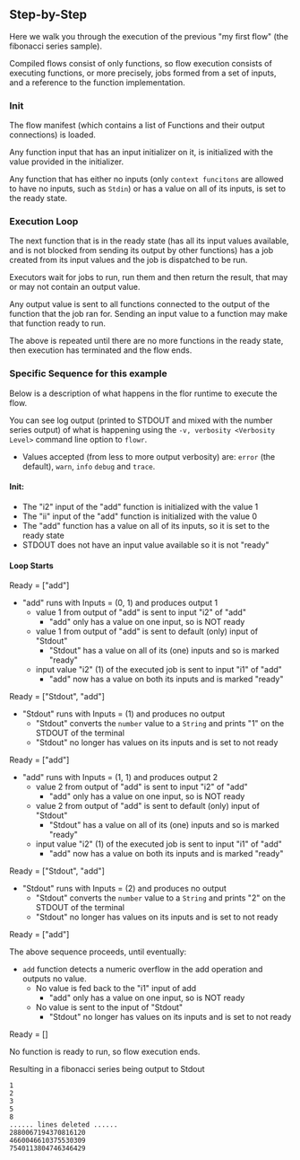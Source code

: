 ## Step-by-Step
Here we walk you through the execution of the previous "my first flow" (the fibonacci series sample).

Compiled flows consist of only functions, so flow execution consists of executing functions, or more precisely, jobs
formed from a set of inputs, and a reference to the function implementation.

### Init
The flow manifest (which contains a list of Functions and their output connections) is loaded.

Any function input that has an input initializer on it, is initialized with the value provided in the initializer.

Any function that has either no inputs (only `context funcitons` are allowed to have no inputs, such as `Stdin`) or
has a value on all of its inputs, is set to the ready state.

### Execution Loop
The next function that is in the ready state (has all its input values available, and is not blocked from sending 
its output by other functions) has a job created from its input values and the job is dispatched to be run.

Executors wait for jobs to run, run them and then return the result, that may or may not contain an output value.

Any output value is sent to all functions connected to the output of the function that the job ran for. 
Sending an input value to a function may make that function ready to run.

The above is repeated until there are no more functions in the ready state, then execution has terminated and the flow ends.

### Specific Sequence for this example
Below is a description of what happens in the flor runtime to execute the flow.

You can see log output (printed to STDOUT and mixed with the number series output) of what is happening using 
the `-v, verbosity <Verbosity Level>` command line option to `flowr`. 
- Values accepted (from less to more output verbosity) are: `error` (the default), `warn`, `info` `debug` and `trace`.

#### Init:
* The "i2" input of the "add" function is initialized with the value 1
* The "ii" input of the "add" function is initialized with the value 0
* The "add" function has a value on all of its inputs, so it is set to the ready state
* STDOUT does not have an input value available so it is not "ready"

#### Loop Starts
Ready = ["add"]

- "add" runs with Inputs = (0, 1) and produces output 1
  - value 1 from output of "add" is sent to input "i2" of "add"
    - "add" only has a value on one input, so is NOT ready
  - value 1 from output of "add" is sent to default (only) input of "Stdout"
    - "Stdout" has a value on all of its (one) inputs and so is marked "ready"
  - input value "i2" (1) of the executed job is sent to input "i1" of "add"
    - "add" now has a value on both its inputs and is marked "ready"

Ready = ["Stdout", "add"]

- "Stdout" runs with Inputs = (1) and produces no output
    - "Stdout" converts the `number` value to a `String` and prints "1" on the STDOUT of the terminal
    - "Stdout" no longer has values on its inputs and is set to not ready

Ready = ["add"]

- "add" runs with Inputs = (1, 1) and produces output 2
  - value 2 from output of "add" is sent to input "i2" of "add"
    - "add" only has a value on one input, so is NOT ready
  - value 2 from output of "add" is sent to default (only) input of "Stdout"
    - "Stdout" has a value on all of its (one) inputs and so is marked "ready"
  - input value "i2" (1) of the executed job is sent to input "i1" of "add"
    - "add" now has a value on both its inputs and is marked "ready"

Ready = ["Stdout", "add"]

- "Stdout" runs with Inputs = (2) and produces no output
  - "Stdout" converts the `number` value to a `String` and prints "2" on the STDOUT of the terminal
  - "Stdout" no longer has values on its inputs and is set to not ready

Ready = ["add"]

The above sequence proceeds, until eventually:

- `add` function detects a numeric overflow in the add operation and outputs no value.
  - No value is fed back to the "i1" input of add 
    - "add" only has a value on one input, so is NOT ready
  - No value is sent to the input of "Stdout"
    - "Stdout" no longer has values on its inputs and is set to not ready

Ready = []

No function is ready to run, so flow execution ends.

Resulting in a fibonacci series being output to Stdout
```
1
2
3
5
8
...... lines deleted ......
2880067194370816120
4660046610375530309
7540113804746346429
```
